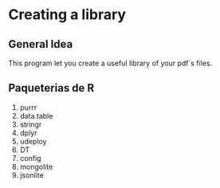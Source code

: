 # Creating a library

## General Idea 

This program let you create a useful library of your pdf´s files.

## Paqueterias de R

1. purrr
2. data.table
3. stringr
4. dplyr
5. udeploy
6. DT
7. config
8. mongolite
9. jsonlite